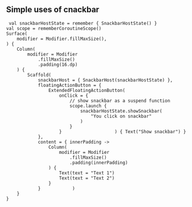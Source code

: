 ## Simple uses of cnackbar

	 val snackbarHostState = remember { SnackbarHostState() }  
    val scope = rememberCoroutineScope()  
    Surface(  
        modifier = Modifier.fillMaxSize(),  
    ) {  
        Column(  
            modifier = Modifier  
                .fillMaxSize()  
                .padding(16.dp)  
        ) {  
            Scaffold(  
                snackbarHost = { SnackbarHost(snackbarHostState) },  
                floatingActionButton = {  
                    ExtendedFloatingActionButton(  
                        onClick = {  
                            // show snackbar as a suspend function  
                            scope.launch {  
                                snackbarHostState.showSnackbar(  
                                    "You click on snackbar"  
                                )  
                            }  
                        }                    ) { Text("Show snackbar") }  
                },  
                content = { innerPadding ->  
                    Column(  
                        modifier = Modifier  
                            .fillMaxSize()  
                            .padding(innerPadding)  
                    ) {  
                        Text(text = "Text 1")  
                        Text(text = "Text 2")  
                    }  
                }            )  
        }  
    }